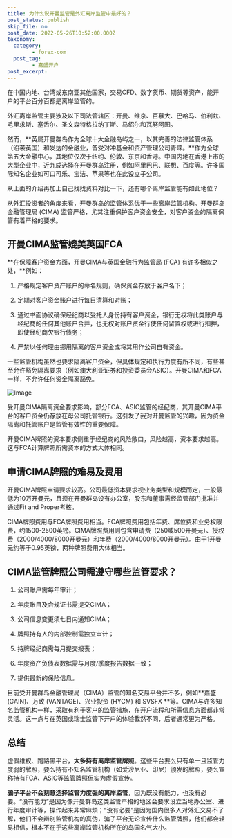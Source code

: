 ```yaml
---
title: 为什么说开曼监管是外汇离岸监管中最好的？
post_status: publish
skip_file: no
post_date: 2022-05-26T10:52:00.000Z
taxonomy:
  category:
        - forex-com
  post_tag:
        - 嘉盛开户
post_excerpt: 
---
```

在中国内地、台湾或东南亚其他国家，交易CFD、数字货币、期货等资产，能开户的平台百分百都是离岸监管的。

外汇离岸监管主要涉及以下司法管辖区：开曼、维京、百慕大、巴哈马、伯利兹、毛里求斯、塞舌尔、圣文森特格拉纳丁斯、马绍尔和瓦努阿图。

然而，**英属开曼群岛作为全球十大金融岛屿之一，以其完善的法律监管体系（沿袭英国）和发达的金融业，备受对冲基金和资产管理公司青睐。**作为全球第五大金融中心，其地位仅次于纽约、伦敦、东京和香港。中国内地在香港上市的大型企业中，近九成选择在开曼群岛注册，例如阿里巴巴、联想、百度等。许多国际知名企业如可口可乐、宝洁、苹果等也在此设立子公司。

从上面的介绍再加上自己找找资料对比一下，还有哪个离岸监管能有如此地位？

从外汇投资者的角度来看，开曼群岛的监管体系优于一些离岸监管机构。开曼群岛金融管理局 (CIMA) 监管严格，尤其注重保护客户资金安全，对客户资金的隔离保管有着严格的要求。

## 开曼CIMA监管媲美英国FCA

**在保障客户资金方面，开曼CIMA与英国金融行为监管局 (FCA) 有许多相似之处，**例如：

1. 严格规定客户资产账户的命名规则，确保资金存放于客户名下；

1. 定期对客户资金账户进行每日清算和对账；

1. 通过书面协议确保经纪商以受托人身份持有客户资金，银行无权将此类账户与经纪商的任何其他账户合并，也无权对账户资金行使任何留置权或进行扣押，即使经纪商欠银行债务；

1. 严禁以任何理由挪用隔离的客户资金或将其用作公司自有资金。

一些监管机构虽然也要求隔离客户资金，但具体规定和执行力度有所不同，有些甚至允许豁免隔离要求（例如澳大利亚证券和投资委员会ASIC）。开曼CIMA和FCA一样，不允许任何资金隔离豁免。

![Image](https://prod-files-secure.s3.us-west-2.amazonaws.com/39ed1227-6d7d-4570-be36-9ccd4a2c4241/bd849744-3fcb-4a37-8312-357962c8f065/image.png?X-Amz-Algorithm=AWS4-HMAC-SHA256&X-Amz-Content-Sha256=UNSIGNED-PAYLOAD&X-Amz-Credential=ASIAZI2LB4666IQKR5EU%2F20251020%2Fus-west-2%2Fs3%2Faws4_request&X-Amz-Date=20251020T041327Z&X-Amz-Expires=3600&X-Amz-Security-Token=IQoJb3JpZ2luX2VjEDgaCXVzLXdlc3QtMiJHMEUCIGCnQRqyaqvyvmSXtXuhKspuEQDbnrvN4iZR5FSp8dIUAiEAz0rkpMXSTDIY3%2F1cROeCOnMY99e%2FlsnmbrcZwEMlDMEqiAQI4f%2F%2F%2F%2F%2F%2F%2F%2F%2F%2FARAAGgw2Mzc0MjMxODM4MDUiDMTJWX5K8jLt14a%2FJyrcA0GS8M3IdA4xP2vCgUnK4ADr1fmd9MuxO1UmtQ3foqAoLWRvr54gkuZ6qf4wqIE6eRISTMPcbd88MzRMeX2Mi3V33cUge3HO41cFLMzSEnqZoUFUBWIP1UHmio6QF435swHBYfzg8e68nBKmKflXIrWVadyy%2B4neAHph2YLgtr%2BcBGNmpxYEUAEvPT60R546Ne8UoKskPEoCzlxysTf%2FlJgjNrb8THdbbVuAlqJ2WrJpregZPWDmzcX37rgpA%2F6Pp6wZKrXmGEed%2FyFuGhUqZRCETBui5y9fQVR3oMImcQlsNWxXgIQb%2Bp13vHs%2FeOSownFFlKoW8zTsh7OlrTOWBU6eJiwWe2LyCUgLWUomUiiPxQdaUkOjRkew5ejlnhRwxCyRmDsrCVbMC3DcME7VmKayQAYpZPgeQblD7PV93nMU%2FiUufkyXJBb7TEU7ox6WcGBAd3LYrL91f8rNzjmh7FLK8HT2oiAT9t%2FAZwQhtC5y10%2FU7yjD4Gihq6qLxHpeEhGxWEr8jUtX7uvnSsxuBWVnRWMkkwF3B2v1UGtp64jmMLAdG%2FWU6bTom8FaDWPKrPNNoMTEJuJtpGBQi%2Bc5eU7j6TYHjnyCapawGlsLx%2FfZKL28JegNhb6TxZp4MM7w1ccGOqUBGJM0Qx2bnyGN8kglF2zAoZx6IuXNRegRolU0OlnqPHDdobZFjkpz8IK8ymfr4Q2sSvHYSaNWDaVShNSLdIObAlzLm%2BPVmZpsSy1RJdvwsHUcu2NsCFcoFCXaLhBGEXdPOBkn3Mkf4knZBWH9SL85j6fwouc8Aw72K7zTFH0hllwdlRK6YzV91Z9uqrYhAenB34utgy%2BqKmcMYWmxN2yyjD0lS4vV&X-Amz-Signature=f57046dd7ba18ffc1234aff0b4f9f24841e1771d61762aa583ffe4a42192bb0c&X-Amz-SignedHeaders=host&x-amz-checksum-mode=ENABLED&x-id=GetObject)

受开曼CIMA隔离资金要求影响，部分FCA、ASIC监管的经纪商，其开曼CIMA平台的客户资金仍存放在母公司托管银行。这引发了我对开曼监管的兴趣，因为资金隔离和托管账户是监管有效性的重要保障。

开曼CIMA牌照的资本要求侧重于经纪商的风险敞口，风险越高，资本要求越高。这与FCA计算牌照所需资本的方式大体相同。

## **申请CIMA牌照的难易及费用**

开曼CIMA牌照申请要求较高。公司最低资本要求视业务类型和规模而定，一般最低为10万开曼元，且须在开曼群岛设有办公室，股东和董事需经监管部门批准并通过Fit and Proper考核。

CIMA牌照费用与FCA牌照费用相当。FCA牌照费用包括年费、席位费和业务权限费，约1500-2500英镑。CIMA牌照费用则包含申请费（250或500开曼元）、授权费（2000/4000/8000开曼元）和年费（2000/4000/8000开曼元）。由于1开曼元约等于0.95英镑，两种牌照费用大体相当。

## CIMA监管牌照公司需遵守哪些监管要求？

1. 公司账户需每年审计；

1. 年度账目及合规证书需提交CIMA；

1. 公司信息变更须七日内通知CIMA；

1. 牌照持有人的内部控制需独立审计；

1. 持牌经纪商需每月提交报表；

1. 年度资产负债表数据需与月度/季度报告数据一致；

1. 提供最新的保险信息。

目前受开曼群岛金融管理局（CIMA）监管的知名交易平台并不多，例如**嘉盛 (GAIN)、万致 (VANTAGE)、兴业投资 (HYCM) 和 SVSFX **等。CIMA与许多知名监管机构一样，采取有利于客户的监管措施，在开户流程和所需信息方面都非常灵活。这一点与在英国或瑞士监管下开户的体验截然不同，后者通常更为严格。

## 总结

虚假维权、跑路黑平台，**大多持有离岸监管牌照**。这些平台要么只有单一且监管力度弱的牌照，要么持有不知名监管机构（如爱沙尼亚、印尼）颁发的牌照，要么宣称持有FCA、ASIC等监管牌照但实为虚假宣传。

**骗子平台不会刻意选择监管力度强的离岸监管**，因为既没有能力，也没有必要。“没有能力”是因为像开曼群岛这类监管严格的地区会要求设立当地办公室、进行年度审计等，操作起来非常麻烦；“没有必要”是因为国内很多人对外汇交易不了解，他们不会辨别监管机构的真伪，骗子平台无论宣传什么监管牌照，他们都会轻易相信，根本不在乎这些离岸监管机构所在的岛国名气大小。